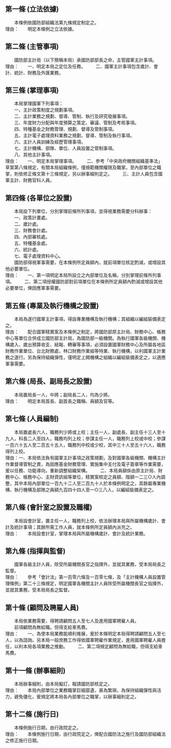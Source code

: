 第一條 (立法依據)
-----------------
　　本條例依國防部組織法第九條規定制定之。  
理由：　　明定本條例之立法依據。

第二條 (主管事項)
-----------------
　　國防部主計局（以下簡稱本局）承國防部部長之命，主管國軍主計事項。  
理由：　　一、明定本局之定位及任務。
　　二、國軍主計事項包含歲計、會計、統計、財務及外匯業務。

第三條 (掌理事項)
-----------------
　　本局掌理國軍下列事項：  
　　一、主計政策制度之規劃事項。  
　　二、主計業務之規劃、督導、管制、執行及研究發展事項。  
　　三、年度財力分配與年度預算之策定、審議、管制及考核事項。  
　　四、特種基金之財務管理、規劃、督導及管制事項。  
　　五、主計電子處理資料業務之規劃、督導、管制及執行事項。  
　　六、主計人員訓練及經歷管理事項。  
　　七、主計機構、部隊、單位、人員設置之管制事項。  
　　八、其他主計事項。  
理由：　　一、明定本局掌理事項。
　　二、參考「中央政府機關組織基準法」草案第八條規定，有關本局組織條例，僅規範機關權限及職掌。至內部單位之職掌，則依修正條文第十三條規定，另以辦事細則定之。
　　三、主計人員包含國軍主計、財務官科人員。

第四條 (各單位之設置)
---------------------
　　本局設下列單位，分別掌理前條所列事項，並得視業務需要分科辦事：  
　　一、政策計畫處。  
　　二、歲計處。  
　　三、財務會計處。  
　　四、內部審核處。  
　　五、特種基金處。  
　　六、統計處。  
　　七、電子處理資料中心。  
　　國防部得視軍事需要，在本條例所定員額內，就前項單位核定酌減，或增設其他必要單位。  
理由：　　一、第一項明定本局所設立之內部單位及名稱，分別掌理前條所列事項。
　　二、第二項授權國防部對前項單位在本條例所定員額內酌減或增設其他必要單位，俾因應軍事需要。

第五條 (專業及執行機構之設置)
-----------------------------
　　本局為遂行國軍主計事項，得設專業機構及執行機構；其組織以編組裝備表定之。  
理由：　　配合國軍精實案及本條例之制定，將國防部原主計局、財務中心、帳務中心等單位合併成立國防部主計局，為國防部一級機關。為執行國軍各級機關、機構歲入、歲出預算收支、結報、轉審等事項，必須設置國軍財務中心及所屬各地區財務作業單位、台北財務處，林口財務作業組等特業、執行機構，以利國軍主計業務之遂行。另為保持組織彈性，僅明定上開機構之組織以編組裝備表定之，以適應軍事需要。

第六條 (局長、副局長之設置)
---------------------------
　　本局置局長一人，中將；副局長二人，均為少將。  
理由：　　明定本局首長、副首長之職稱、員額及官等。

第七條 (人員編制)
-----------------
　　本局置處長六人，職務列少將或上校；主任一人，副處長、副主任十三人至十九人，科長二人至四人，職務均列上校；參謀主任一人，職務列上校或中校；參謀一百六十五人至二百五十五人，職務列中校或少校，其中三十人至五十六人，職務得列上校。  
理由：一、本局依法負有國軍主計事項之政策規劃，及對國軍各級機關、機構主計作業督導管制之責，為因應基金財務管理、實施集中支付及電子簽章等作業需要，爰以任務、功能導向，重新調整組織架構。
　　二、本局員額係由原主計局、財務中心、帳務中心、主財資訊組等單位，精實案核定之員額、階額一二三○人內調整，其中本局內部單位一百九十二人至二百九十人於本條例明定之，其餘屬專業機構、執行機構及部隊之員額九百四十四人至一○三八人，以編組裝備表定之。

第八條 (會計室之設置及職權)
---------------------------
　　本局設會計室，置主任一人，職務列上校，依法辦理本局與所屬機構歲計、會計及統計事項；其餘所需工作人員，就本條例所定員額內派充之。  
理由：　　本局設會計室，掌理本局與所屬機構歲計、會計及統計業務。

第九條 (指揮與監督)
-------------------
　　國軍各級主計人員，除受所屬機關長官之指揮外，並就其業務，受本局局長之監督。  
理由：　　參考「會計法」第一百零六條及一百零七條，及「主計機構人員設置管理條例」第二十三條規定，明定國軍各機關主計人員除受所屬機關長官之指揮外，並就其業務，受本局局長之監督。

第十條 (顧問及聘雇人員)
-----------------------
　　本局依業務需要，得聘請顧問五人至七人及進用國軍聘雇人員。  
　　前項顧問為無給職。但得支給車馬費。  
理由：　　一、為使本局業務能順利推展，爰於本條明定本局得聘請顧問五人至七人，以為諮詢。另本局一般庶務工作得依國軍聘雇作業規定，進用國軍聘雇人員擔任，以利本局各項業務之推動。
　　二、第二項規定顧問為無給職，但得支給車馬費。

第十一條 (辦事細則)
-------------------
　　本局辦事細則，由本局擬訂，報請國防部核定之。  
理由：　　本局內部單位之業務職掌巨細靡遺，甚為繁瑣，為保持組織彈性與活力，避免僵化，爰規定將本局各內部單位之職掌，以辦事細則定之。

第十二條 (施行日)
-----------------
　　本條例施行日期，由行政院定之。  
理由：　　本條例施行日期，由行政院定之，俾配合國防法之施行及國防部組織法之修正施行日期。